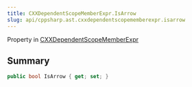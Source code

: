 ```yaml
---
title: CXXDependentScopeMemberExpr.IsArrow
slug: api/cppsharp.ast.cxxdependentscopememberexpr.isarrow
---
```

Property in [CXXDependentScopeMemberExpr](/api/cppsharp/ast/cxxdependentscopememberexpr)

## Summary



```csharp
public bool IsArrow { get; set; }
```

